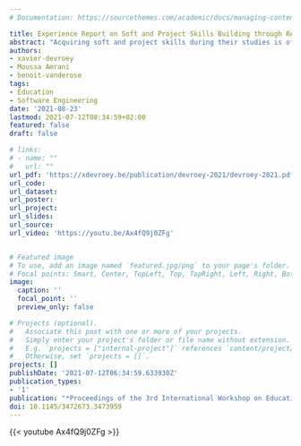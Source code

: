 ```yaml
---
# Documentation: https://sourcethemes.com/academic/docs/managing-content/

title: Experience Report on Soft and Project Skills Building through Repetition
abstract: "Acquiring soft and project skills during their studies is of paramount importance for computer science students to integrate large development teams after graduating. Project-oriented learning offers interesting opportunities for teachers to tutor students, and allows them to acquire and train those skills in addition to the core topics of the course. However, since most existing curricula require courses to be as independent as possible (for organizational reasons for instance), some topics are covered in different courses in slightly different ways. This repetition is interesting for understanding difficult notions appropriately, but may also hamper students' understanding when closely related concepts are embedded in different ways. We report here on our teaching approach: we propose a series of projects that share a common theme, in order to (i) provide a transversal understanding of common notions seen in separate courses, and (ii) introduce soft and project skills in a progressive way, enabling students to iteratively experience and learn skills that are necessary for professional life. We report on the results of interviews conducted with the students and extract valuable lessons for reproducing this approach in different curricula."
authors:
- xavier-devroey
- Moussa Amrani
- benoit-vanderose
tags:
- Education
- Software Engineering
date: '2021-08-23'
lastmod: 2021-07-12T08:34:59+02:00
featured: false
draft: false

# links:
# - name: ""
#   url: ""
url_pdf: 'https://xdevroey.be/publication/devroey-2021/devroey-2021.pdf'
url_code:
url_dataset:
url_poster:
url_project:
url_slides:
url_source:
url_video: 'https://youtu.be/Ax4fQ9j0ZFg'


# Featured image
# To use, add an image named `featured.jpg/png` to your page's folder.
# Focal points: Smart, Center, TopLeft, Top, TopRight, Left, Right, BottomLeft, Bottom, BottomRight.
image:
  caption: ''
  focal_point: ''
  preview_only: false

# Projects (optional).
#   Associate this post with one or more of your projects.
#   Simply enter your project's folder or file name without extension.
#   E.g. `projects = ["internal-project"]` references `content/project/deep-learning/index.md`.
#   Otherwise, set `projects = []`.
projects: []
publishDate: '2021-07-12T06:34:59.633930Z'
publication_types:
- '1'
publication: "*Proceedings of the 3rd International Workshop on Education through Advanced Software Engineering and Artificial Intelligence (EASEAI '21)*"
doi: 10.1145/3472673.3473959
---
```


{{< youtube Ax4fQ9j0ZFg >}}
